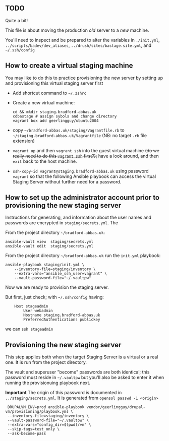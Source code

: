 
TODO
-----
Quite a bit!

This file is about moving the production *old* server to a *new* machine.

You'll need to inspect and be prepared to alter the variables in `./init.yml`, `../scripts/badev/dev_aliases`, `../drush/sites/bastage.site.yml`, and `~/.ssh/config`

How to create a virtual staging machine
---------------------------------------

You may like to do this to practice provisioning the new server by setting up and provisioning this virtual staging server first

-  Add shortcut command to `~/.zshrc`



 -  Create a new virtual machine:

    	cd && mkdir staging.bradford-abbas.uk
    	cdbastage # assign sybols and change directory
    	vagrant box add geerlingguy/ubuntu2004

  - copy `~/bradford-abbas.uk/staging/Vagrantfile.rb` to `~/staging.bradford-abbas.uk/Vagrantfile` (NB: no target `.rb` file extension)

  - `vagrant up` and then `vagrant ssh` into the guest virtual machine ~~(do we really need to do this `vagrant ssh` first?);~~ have a look around, and then `exit` back to the host machine.

  -  `ssh-copy-id vagrant@staging.bradford-abbas.uk` using password `vagrant` so that the following  Ansible playbook can access the virtual Staging Server without further need for a password.



How to set up the administrator account prior to provisioning the new staging server
-----------------------------------------------------------------------------

Instructions for generating, and information about the user names and passwords
are encrypted in `staging/secrets.yml`. The

From the project directory `~/bradford-abbas.uk`:

    ansible-vault view  staging/secrets.yml
    ansible-vault edit  staging/secrets.yml

From the project directory `~/bradford-abbas.uk` run the `init.yml` playbook:

    ansible-playbook staging/init.yml \
        --inventory-file=staging/inventory \
        --extra-vars="ansible_ssh_user=vagrant" \
        --vault-password-file="~/.vaultpw"

 Now we are ready to provision the staging server.

 But first, just check; with `~/.ssh/config` having:

        Host stageadmin
            User webadmin
            Hostname staging.bradford-abbas.uk
            PreferredAuthentications publickey

we can `ssh stageadmin`

 Provisioning the new staging server
 ---------------

 This step applies both when the target Staging Server is a virtual or a real one. It is run from the project directory.

 The vault and superuser "become" passwords are both identical; this password must reside in `~/.vaultpw` but you'll also be asked to enter it when running the provisionuing playbook next.

 **Important** The origin of this password is documented in `../staging/secrets.yml`.
 It is generated from `openssl passwd -1 <origin>`

     DRUPALVM_ENV=prod ansible-playbook vendor/geerlingguy/drupal-vm/provisioning/playbook.yml \
     --inventory-file=staging/inventory \
     --vault-password-file="~/.vaultpw" \
     --extra-vars="config_dir=$(pwd)/vm" \
     --skip-tags=test_only \
     --ask-become-pass




